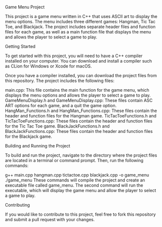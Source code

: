 Game Menu Project

This project is a game menu written in C++ that uses ASCII art to display the menu options. The menu includes three different games: Hangman, Tic Tac Toe, and Blackjack. The project includes separate header files and function files for each game, as well as a main function file that displays the menu and allows the player to select a game to play.

Getting Started

To get started with this project, you will need to have a C++ compiler installed on your computer. You can download and install a compiler such as CLion for Windows or Xcode for macOS.

Once you have a compiler installed, you can download the project files from this repository. The project includes the following files:

main.cpp: This file contains the main function for the game menu, which displays the menu options and allows the player to select a game to play.
GameMenuDisplay.h and GameMenuDisplay.cpp: These files contain ASC ART options for each game, and a quit the game option.
HangMan_Functions.h and HangMan_Functions.cpp: These files contain the header and function files for the Hangman game.
TicTacToeFunctions.h and TicTacToeFunctions.cpp: These files contain the header and function files for the Tic Tac Toe game.
BlackJackFunctions.h and BlackJackFunctions.cpp: These files contain the header and function files for the Blackjack game.

Building and Running the Project

To build and run the project, navigate to the directory where the project files are located in a terminal or command prompt. Then, run the following commands:

g++ main.cpp hangman.cpp tictactoe.cpp blackjack.cpp -o game_menu
./game_menu
These commands will compile the project and create an executable file called game_menu. The second command will run the executable, which will display the game menu and allow the player to select a game to play.

Contributing

If you would like to contribute to this project, feel free to fork this repository and submit a pull request with your changes.
